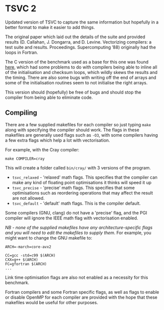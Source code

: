 # TSVC 2

Updated version of TSVC to capture the same information but hopefully in a better format to make it easier to add things.

The original paper which laid out the details of the suite and provided results (D. Callahan, J. Dongarra, and D. Levine. Vectorizing compilers: a test suite and results. Proceedings. Supercomputing ’88) originally had the loops in Fortran.

The C version of the benchmark used as a base for this one was found [here](http://polaris.cs.uiuc.edu/~maleki1/TSVC.tar.gz), which had some problems to do with compilers being able to inline all of the initialisation and checksum loops, which wildly skews the results and the timing. There are also some bugs with writing off the end of arrays and some of the initialisation routines seem to not initialise the right arrays. 

This version should (hopefully) be free of bugs and should stop the compiler from being able to eliminate code.

## Compiling

There are a few supplied makefiles for each compiler so just typing `make` along with specifying the compiler should work. The flags in these makefiles are generally used flags such as `-O3`, with some compilers having a few extra flags which help a lot with vectorisation.

For example, with the Cray compiler:

    make COMPILER=cray

This will create a folder called `bin/cray/` with 3 versions of the program.

+ `tsvc_relaxed` - 'relaxed' math flags. This specifies that the compiler can make any kind of floating point optimisations it thinks will speed it up
+ `tsvc_precise` - 'precise' math flags. This specifies that some optimisations such as reordering operations that may affect the result are not allowed.
+ `tsvc_default` - 'default' math flags. This is the compiler default.

Some compilers (GNU, clang) do not have a 'precise' flag, and the PGI compiler will ignore the IEEE math flag with vectorisation enabled.

*NB - none of the supplied makefiles have any architecture-specific flags and you will need to edit the makefiles to supply them*. For example, you might want to change the GNU makefile to:

    ARCH=-march=core-avx2

    CC=gcc -std=c99 $(ARCH)
    CXX=g++ $(ARCH)
    FC=gfortran $(ARCH)
    ...

Link time optimisation flags are also not enabled as a necessity for this benchmark.

Fortran compilers and some Fortran specific flags, as well as flags to enable or disable OpenMP for each compiler are provided with the hope that these makefiles would be useful for other purposes.

